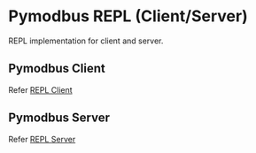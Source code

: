 # Pymodbus REPL (Client/Server)

REPL implementation for client and server.

## Pymodbus Client
Refer [REPL Client](./client/README.md)

## Pymodbus Server
Refer [REPL Server](./server/README.md)
